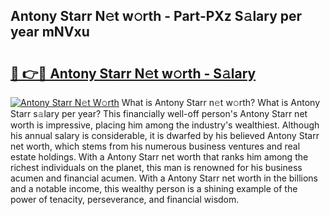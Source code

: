 ## Antony Starr N𝚎t w𝚘rth - Part-PXz S𝚊lary per year mNVxu

# <h2><a href="http://gc1ltjh.nevu.top/?p=Antony+Starr">🔗 👉🔴 Antony Starr N𝚎t w𝚘rth - S𝚊lary</a></h2>

[![Antony Starr N𝚎t W𝚘rth](https://i.imgur.com/Oavwk0R.jpeg)](http://gc1ltjh.nevu.top/?p=Antony+Starr)
What is Antony Starr n𝚎t w𝚘rth? What is Antony Starr s𝚊lary per year?
This financially well-off person's Antony Starr net worth is impressive, placing him among the industry's wealthiest. Although his annual salary is considerable, it is dwarfed by his believed Antony Starr net worth, which stems from his numerous business ventures and real estate holdings. With a Antony Starr net worth that ranks him among the richest individuals on the planet, this man is renowned for his business acumen and financial acumen. With a Antony Starr net worth in the billions and a notable income, this wealthy person is a shining example of the power of tenacity, perseverance, and financial wisdom.
